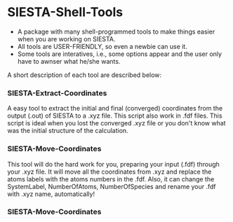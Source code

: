 # SIESTA-Shell-Tools
- A package with many shell-programmed tools to make things easier when you are working on SIESTA. 
- All tools are USER-FRIENDLY, so even a newbie can use it. 
- Some tools are interatives, i.e., some options appear and the user only have to awnser what he/she wants.
 
 A short description of each tool are described below:

### SIESTA-Extract-Coordinates
A easy tool to extract the initial and final (converged) coordinates from the output (.out) of SIESTA to a .xyz file. This script also work in .fdf files. This script is ideal when you lost the converged .xyz file or you don't know what was the initial structure of the calculation.

### SIESTA-Move-Coordinates
This tool will do the hard work for you, preparing your input (.fdf) through your .xyz file. It will move all the coordinates from .xyz and replace the atoms labels with the atoms numbers in the .fdf. Also, it can change the SystemLabel, NumberOfAtoms, NumberOfSpecies and rename your .fdf with .xyz name, automatically!

### SIESTA-Move-Coordinates
